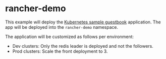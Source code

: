 # rancher-demo


This example will deploy the [Kubernetes sample guestbook](https://github.com/kubernetes/examples/tree/master/guestbook/) application.
The app will be deployed into the `rancher-demo` namespace.

The application will be customized as follows per environment:

* Dev clusters: Only the redis leader is deployed and not the followers.
* Prod clusters: Scale the front deployment to 3.
